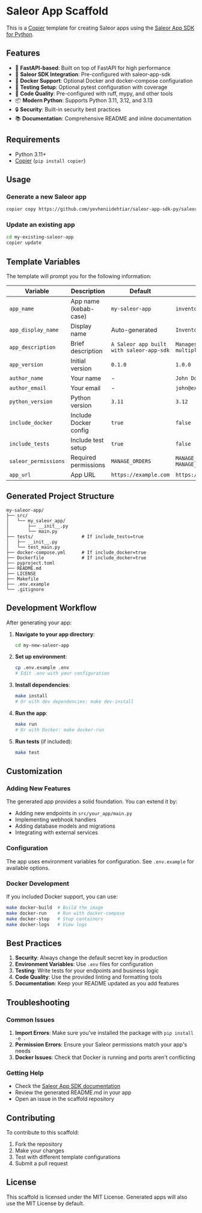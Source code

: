 # Saleor App Scaffold

This is a [Copier](https://copier.readthedocs.io/) template for creating Saleor apps using the [Saleor App SDK for Python](https://github.com/saleor/saleor-app-sdk-python).

## Features

- 🚀 **FastAPI-based**: Built on top of FastAPI for high performance
- 🔧 **Saleor SDK Integration**: Pre-configured with saleor-app-sdk
- 🐳 **Docker Support**: Optional Docker and docker-compose configuration
- 🧪 **Testing Setup**: Optional pytest configuration with coverage
- 📝 **Code Quality**: Pre-configured with ruff, mypy, and other tools
- 📦 **Modern Python**: Supports Python 3.11, 3.12, and 3.13
- 🔒 **Security**: Built-in security best practices
- 📚 **Documentation**: Comprehensive README and inline documentation

## Requirements

- Python 3.11+
- [Copier](https://copier.readthedocs.io/) (`pip install copier`)

## Usage

### Generate a new Saleor app

```bash
copier copy https://github.com/yevheniidehtiar/saleor-app-sdk-py/saleor-app-scaffold my-new-saleor-app
```

### Update an existing app

```bash
cd my-existing-saleor-app
copier update
```

## Template Variables

The template will prompt you for the following information:

| Variable | Description | Default | Example |
|----------|-------------|---------|---------|
| `app_name` | App name (kebab-case) | `my-saleor-app` | `inventory-manager` |
| `app_display_name` | Display name | Auto-generated | `Inventory Manager` |
| `app_description` | Brief description | `A Saleor app built with saleor-app-sdk` | `Manages inventory across multiple warehouses` |
| `app_version` | Initial version | `0.1.0` | `1.0.0` |
| `author_name` | Your name | - | `John Doe` |
| `author_email` | Your email | - | `john@example.com` |
| `python_version` | Python version | `3.11` | `3.12` |
| `include_docker` | Include Docker config | `true` | `false` |
| `include_tests` | Include test setup | `true` | `false` |
| `saleor_permissions` | Required permissions | `MANAGE_ORDERS` | `MANAGE_ORDERS, MANAGE_PRODUCTS` |
| `app_url` | App URL | `https://example.com` | `https://myapp.herokuapp.com` |

## Generated Project Structure

```
my-saleor-app/
├── src/
│   └── my_saleor_app/
│       ├── __init__.py
│       └── main.py
├── tests/                  # If include_tests=true
│   ├── __init__.py
│   └── test_main.py
├── docker-compose.yml      # If include_docker=true
├── Dockerfile              # If include_docker=true
├── pyproject.toml
├── README.md
├── LICENSE
├── Makefile
├── .env.example
└── .gitignore
```

## Development Workflow

After generating your app:

1. **Navigate to your app directory**:
   ```bash
   cd my-new-saleor-app
   ```

2. **Set up environment**:
   ```bash
   cp .env.example .env
   # Edit .env with your configuration
   ```

3. **Install dependencies**:
   ```bash
   make install
   # Or with dev dependencies: make dev-install
   ```

4. **Run the app**:
   ```bash
   make run
   # Or with Docker: make docker-run
   ```

5. **Run tests** (if included):
   ```bash
   make test
   ```

## Customization

### Adding New Features

The generated app provides a solid foundation. You can extend it by:

- Adding new endpoints in `src/your_app/main.py`
- Implementing webhook handlers
- Adding database models and migrations
- Integrating with external services

### Configuration

The app uses environment variables for configuration. See `.env.example` for available options.

### Docker Development

If you included Docker support, you can use:

```bash
make docker-build  # Build the image
make docker-run    # Run with docker-compose
make docker-stop   # Stop containers
make docker-logs   # View logs
```

## Best Practices

1. **Security**: Always change the default secret key in production
2. **Environment Variables**: Use `.env` files for configuration
3. **Testing**: Write tests for your endpoints and business logic
4. **Code Quality**: Use the provided linting and formatting tools
5. **Documentation**: Keep your README updated as you add features

## Troubleshooting

### Common Issues

1. **Import Errors**: Make sure you've installed the package with `pip install -e .`
2. **Permission Errors**: Ensure your Saleor permissions match your app's needs
3. **Docker Issues**: Check that Docker is running and ports aren't conflicting

### Getting Help

- Check the [Saleor App SDK documentation](https://github.com/saleor/saleor-app-sdk-python)
- Review the generated README.md in your app
- Open an issue in the scaffold repository

## Contributing

To contribute to this scaffold:

1. Fork the repository
2. Make your changes
3. Test with different template configurations
4. Submit a pull request

## License

This scaffold is licensed under the MIT License. Generated apps will also use the MIT License by default.